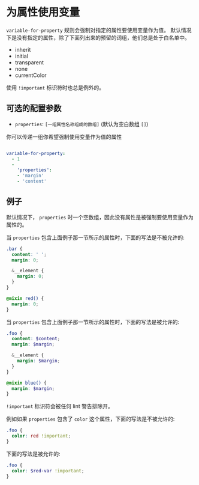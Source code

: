 # 为属性使用变量

`variable-for-property` 规则会强制对指定的属性要使用变量作为值。
默认情况下是没有指定的属性，除了下面列出来的预留的词组，他们总是处于白名单中。
* inherit
* initial
* transparent
* none
* currentColor

使用 `!important` 标识符时也总是例外的。

## 可选的配置参数

* `properties`: `[一组属性名称组成的数组]` (默认为空白数组 `[]`)

你可以传递一组你希望强制使用变量作为值的属性

```yaml

variable-for-property:
  - 1
  -
    'properties':
    - 'margin'
    - 'content'
```

## 例子

默认情况下， `properties` 时一个空数组，因此没有属性是被强制要使用变量作为属性的。

当 `properties` 包含上面例子那一节所示的属性时，下面的写法是不被允许的:

```scss
.bar {
  content: ' ';
  margin: 0;

  &__element {
    margin: 0;
  }
}

@mixin red() {
  margin: 0;
}
```

当 `properties` 包含上面例子那一节所示的属性时，下面的写法是被允许的:

```scss
.foo {
  content: $content;
  margin: $margin;

  &__element {
    margin: $margin;
  }
}

@mixin blue() {
  margin: $margin;
}

```

`!important` 标识符会被任何 lint 警告排除开。

例如如果 `properties` 包含了 `color` 这个属性，下面的写法是不被允许的:

```scss
.foo {
  color: red !important;
}
```

下面的写法是被允许的:

```scss
.foo {
  color: $red-var !important;
}
```
